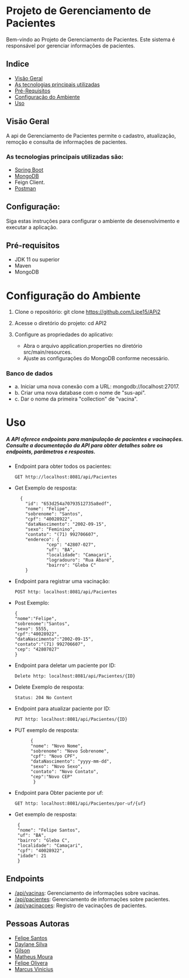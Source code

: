 # Projeto de Gerenciamento de Pacientes
Bem-vindo ao Projeto de Gerenciamento de Pacientes.
Este sistema é responsável por gerenciar informações de pacientes.

## Indice
- <a href="#Visao-Geral">Visão Geral</a>
- <a href="#as-tecnologias-principais-utilizadas-são">As tecnologias principais utilizadas</a>
- <a href="#pré-requisitos">Pré-Requisitos</a>
- <a href="#configuração-do-ambiente">Configuração do Ambiente</a>
- <a href="#USO">Uso</a>


## Visão Geral

A api de Gerenciamento de Pacientes permite o cadastro, atualização, remoção e consulta de informações de pacientes.
### As tecnologias principais utilizadas são:
- [Spring Boot](https://spring.io/projects/spring-boot/)
- [MongoDB](https://www.mongodb.com/pt-br)
- Feign Client.
- [Postman](https://www.postman.com/)

## Configuração:
Siga estas instruções para configurar o ambiente de desenvolvimento e executar a aplicação.
## Pré-requisitos
- JDK 11 ou superior
- Maven
- MongoDB
# Configuração do Ambiente
1.	Clone o repositório:
      git clone https://github.com/Lipe15/APi2
2.	Acesse o diretório do projeto:
      cd API2

3.	Configure as propriedades do aplicativo:
      -	Abra o arquivo application.properties no diretório src/main/resources.
      - Ajuste as configurações do MongoDB conforme necessário.

### Banco de dados

- a.  Iniciar uma nova conexão com a URL: mongodb://localhost:27017.
- b.  Criar uma nova database com o nome de "sus-api".
- c.  Dar o nome da primeira "collection" de "vacina".
  
# Uso
##### A API oferece endpoints para manipulação de pacientes e vacinações. Consulte a documentação da API para obter detalhes sobre os endpoints, parâmetros e respostas.

- Endpoint para obter todos os pacientes:
        
      GET http://localhost:8081/api/Pacientes
  
- Get Exemplo de resposta:
        
        {
          "id": "653d254a70793512735a8edf",
          "nome": "Felipe",
          "sobrenome": "Santos",
          "cpf": "40028922",
          "dataNascimento": "2002-09-15",
          "sexo": "Feminino",
          "contato": "(71) 992706607",
          "endereco": {
                  "cep": "42807-027",
                  "uf": "BA",
                  "localidade": "Camaçari",
                  "logradouro": "Rua Abaré",
                  "bairro": "Gleba C"
          }
      

- Endpoint para registrar uma vacinação:
  
      POST http: localhost:8081/api/Pacientes

- Post Exemplo:

      {
      "nome":"Felipe",
      "sobrenome":"Santos",
      "sexo": 5555,
      "cpf":"40028922",
      "dataNascimento":"2002-09-15",
      "contato":"(71) 992706607",
      "cep": "42807027"    
      }

- Endpoint para deletar um paciente por ID:

      Delete http: localhost:8081/api/Pacientes/{ID}

- Delete Exemplo de resposta:

      Status: 204 No Content


- Endpoint para atualizar paciente por ID:

      PUT http: localhost:8081/api/Pacientes/{ID}
         
- PUT exemplo de resposta:

            {
            "nome": "Novo Nome",
            "sobrenome": "Novo Sobrenome",
            "cpf": "Novo CPF",
            "dataNascimento": "yyyy-mm-dd",
            "sexo": "Novo Sexo",
            "contato": "Novo Contato",
            "cep":"Novo CEP"
             }
- Endpoint para Obter paciente por uf:

      GET http: localhost:8081/api/Pacientes/por-uf/{uf}
- Get exemplo de resposta:

       {
       "nome": "Felipe Santos",
       "uf": "BA",
       "bairro": "Gleba C",
       "localidade": "Camaçari",
       "cpf": "40028922",
       "idade": 21
       }
##  Endpoints

- [/api/vacinas](https://github.com/daylane/Vacina): Gerenciamento de informações sobre vacinas.
- [/api/pacientes](#vacinacoes): Gerenciamento de informações sobre pacientes.
- [/api/vacinacoes](https://github.com/daylane/registroVacinacao/): Registro de vacinações de pacientes.


## Pessoas Autoras
- [Felipe Santos](https://github.com/Lipe15)
- [Daylane Silva](https://github.com/daylane)
- [Gilson](https://github.com/gilsongmptj)
- [Matheus Moura](https://github.com/mtcurly)
- [Felipe Olivera](https://github.com/fel1pee)
- [Marcus Vinicius](https://github.com/MarcusViniciusBtt)
